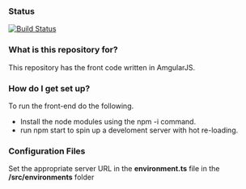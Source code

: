 ### Status

[![Build Status](https://travis-ci.com/kvklrao/Avyantra_Presco_Project.svg?branch=main)](https://travis-ci.com/kvklrao/Avyantra_Presco_Project)

### What is this repository for? ###

This repository has the front code written in AmgularJS. 

### How do I get set up? ###

To run the front-end do the following.

- Install the node modules using the npm -i command.
- run npm start to spin up a develoment server with hot re-loading.

### Configuration Files ###

Set the appropriate server URL in the **environment.ts** file in the **/src/environments** folder